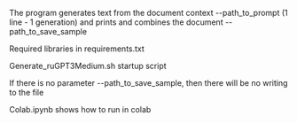 The program generates text from the document context --path_to_prompt (1 line - 1 generation) and prints and combines the document --path_to_save_sample

Required libraries in requirements.txt

Generate_ruGPT3Medium.sh startup script

If there is no parameter --path_to_save_sample, then there will be no writing to the file

Colab.ipynb shows how to run in colab